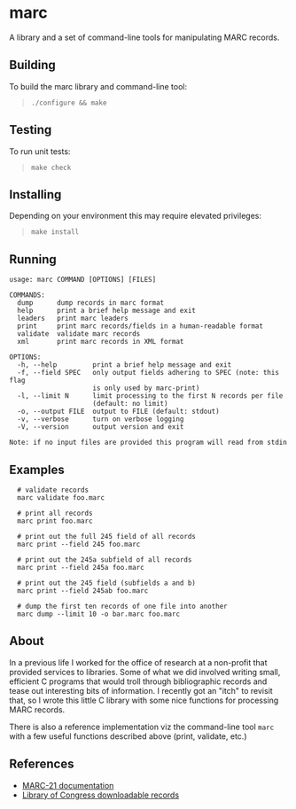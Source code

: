 # marc

A library and a set of command-line tools for manipulating MARC records.

## Building
To build the marc library and command-line tool:
> `./configure && make`

## Testing
To run unit tests:
> `make check`

## Installing
Depending on your environment this may require elevated privileges:
> `make install`

## Running
```
usage: marc COMMAND [OPTIONS] [FILES]

COMMANDS:
  dump      dump records in marc format
  help      print a brief help message and exit
  leaders   print marc leaders
  print     print marc records/fields in a human-readable format
  validate  validate marc records
  xml       print marc records in XML format

OPTIONS:
  -h, --help         print a brief help message and exit
  -f, --field SPEC   only output fields adhering to SPEC (note: this flag
                     is only used by marc-print)
  -l, --limit N      limit processing to the first N records per file
                     (default: no limit)
  -o, --output FILE  output to FILE (default: stdout)
  -v, --verbose      turn on verbose logging
  -V, --version      output version and exit

Note: if no input files are provided this program will read from stdin
```

## Examples
```
  # validate records
  marc validate foo.marc

  # print all records
  marc print foo.marc

  # print out the full 245 field of all records
  marc print --field 245 foo.marc

  # print out the 245a subfield of all records
  marc print --field 245a foo.marc

  # print out the 245 field (subfields a and b)
  marc print --field 245ab foo.marc

  # dump the first ten records of one file into another
  marc dump --limit 10 -o bar.marc foo.marc
```

## About
In a previous life I worked for the office of research at a non-profit that
provided services to libraries. Some of what we did involved writing small,
efficient C programs that would troll through bibliographic records and tease
out interesting bits of information. I recently got an "itch" to revisit that,
so I wrote this little C library with some nice functions for processing MARC
records.

There is also a reference implementation viz the command-line tool `marc` with a
few useful functions described above (print, validate, etc.)

## References
* [MARC-21 documentation](http://www.loc.gov/marc/bibliographic/)
* [Library of Congress downloadable records](http://www.loc.gov/marc/bibliographic/)
